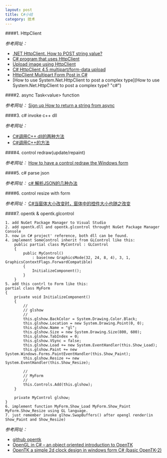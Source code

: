 ```yaml
---
layout: post
title: C#小结
category: 技术
---
```


####1. HttpClient

*参考网址：*

* [.NET HttpClient. How to POST string value?](http://stackoverflow.com/questions/15176538/net-httpclient-how-to-post-string-value "c#")
* [C# program that uses HttpClient](https://www.dotnetperls.com/httpclient "c#")
* [Upload image using HttpClient](http://stackoverflow.com/questions/27425043/upload-image-using-httpclient "c#")
* [C# HttpClient 4.5 multipart/form-data upload](http://stackoverflow.com/questions/16416601/c-sharp-httpclient-4-5-multipart-form-data-upload "c#")
* [HttpClient Multipart Form Post in C#](http://stackoverflow.com/questions/18059588/httpclient-multipart-form-post-in-c-sharp"c#")
* [How to use System.Net.HttpClient to post a complex type](How to use System.Net.HttpClient to post a complex type? "c#")

####2. async Task\<value\> function

*参考网址：* [Sign up
How to return a string from async](http://stackoverflow.com/questions/31536082/how-to-return-a-string-from-async "async")

####3. c# invoke c++ dll

*参考网址：*

* [C#调用C++ dll的两种方法](http://blog.csdn.net/yl2isoft/article/details/49386365 "dll")
* [C#调用C++的方法](http://www.cnblogs.com/cdbean/archive/2011/01/29/1947583.html "dll")

####4. control redraw(update/repaint)

*参考网址：* [How to have a control redraw the Windows form](http://stackoverflow.com/questions/23910733/how-to-have-a-control-redraw-the-windows-form "redraw")

####5. c# parse json

*参考网址：* [c# 解析JSON的几种办法](http://www.cnblogs.com/ambar/archive/2010/07/13/parse-json-via-csharp.html "json")

####6. control resize with form

*参考网址：* [C#当窗体大小改变时，窗体中的控件大小也随之改变](http://www.cnblogs.com/slyzly/articles/1965965.html "resize")

####7. opentk & opentk.glcontrol

```
1. add NuGet Package Manager to Visual Studio
2. add opentk.dll and opentk.glcontrol throught NuGet Package Manager Console
3. now in C# project' reference, both dll can be found.
4. implement SomeControl inherit from GLControl like this:
    public partial class MyControl : GLControl
    {
        public MyControl()
            : base(new GraphicsMode(32, 24, 8, 4), 3, 1, GraphicsContextFlags.ForwardCompatible)
        {
            InitializeComponent();
        }
    }
5. add this contrl to Form like this:
partial class MyForm
{
    private void InitializeComponent()
    {
        // 
        // glshow
        //
        this.glshow.BackColor = System.Drawing.Color.Black;
        this.glshow.Location = new System.Drawing.Point(0, 0);
        this.glshow.Name = "gl";
        this.glshow.Size = new System.Drawing.Size(800, 600);
        this.glshow.TabIndex = 0;
        this.glshow.VSync = false;
        this.glshow.Load += new System.EventHandler(this.Show_Load);
        this.glshow.Paint += new System.Windows.Forms.PaintEventHandler(this.Show_Paint);
        this.glshow.Resize += new System.EventHandler(this.Show_Resize);
        
        //
        // MyForm
        //
        this.Controls.Add(this.glshow);
    }

    private MyControl glshow;
}
6. implement function MyForm.Show_Load MyForm.Show_Paint MyForm.Show_Resize using GL language.
7. just remember invoke glhow.SwapBuffers() after opengl render(in Show_Paint and Show_Resize)
```

*参考网址：*

* [github opentk](https://github.com/opentk/opentk "opentk")
* [OpenGL in C# – an object oriented introduction to OpenTK](https://www.dotnetcodegeeks.com/2015/04/opengl-in-c-an-object-oriented-introduction-to-opentk-3.html "opentk")
* [OpenTK a simple 2d clock design in windows form C# (basic OpenTK-2)](https://kishordgupta.wordpress.com/2010/12/21/opentk-a-simple-2d-clock-design-in-windows-form-c-basic-opentk-2/ "opentk")

